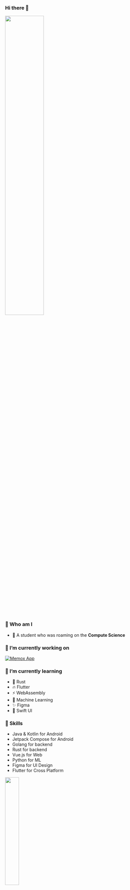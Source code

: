 ### Hi there 👋  
<img width="50%" align="center" src="https://github-readme-stats.vercel.app/api?username=ThankRain&show_icons=true&theme=default&hide_border=false&count_private=true"></img>


### 🙌 Who am I
- 🍚 A student who was roaming on the **Compute Science**


### 🔭 I’m currently working on

[![Memox App](https://github-readme-stats.vercel.app/api/pin?username=MemoxApp&repo=android&show_owner=true)](https://github.com/MemoxApp/android)

### 🌱 I’m currently learning
- 🦀 Rust
- 🔥 Flutter
- ⚡ WebAssembly
- 👋 Machine Learning
- ✨ Figma
- 🍉 Swift UI


### 🍭 Skills
- Java & Kotlin for Android
- Jetpack Compose for Android
- Golang for backend
- Rust for backend
- Vue.js for Web
- Python for ML
- Figma for UI Design
- Flutter for Cross Platform
<img width="30%" src="https://github-readme-stats.vercel.app/api/top-langs/?username=ThankRain&langs_count=5&show_icons=true&theme=default&layout=compact&hide=Jupyter+Notebook,javascript,C%2B%2B,HTML,Python,SCSS,TypeScript,Cmake" />
